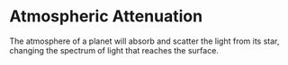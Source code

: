 Atmospheric Attenuation
=======================

The atmosphere of a planet will absorb and scatter the light from its star, changing the spectrum of light that reaches the surface.
